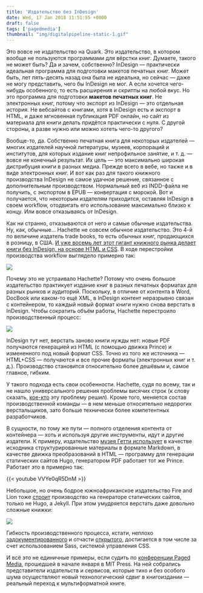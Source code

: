 ```yaml
---
title: 'Издательство без InDesign'
date: Wed, 17 Jan 2018 11:51:55 +0000
draft: false
tags: ['pagedmedia']
thumbnail: "img/digitalpipeline-static-1.gif"
---
```


Это вовсе не издательство на Quark. Это издательство, в котором вообще не пользуются программами для вёрстки книг. Думаете, такого не может быть? Да и зачем, собственно? InDesign — практически идеальная программа для подготовки макетов печатных книг. Может быть, лет пять-десять назад она была не идеальна, но сейчас — даже не могу представить, чего бы InDesign не мог. А если хочется чего-нибудь особенного, то есть расширения и скрипты на любой вкус. Но это программа для подготовки **макетов печатных книг**. Не электронных книг, потому что экспорт из InDesign — это отдельная история. Не вебсайтов с книгами, хотя в InDesign есть и экспорт в HTML, и даже мгновенная публикация PDF онлайн, но сайт из материала для книги делать придётся практически с нуля. С другой стороны, а разве нужно или можно хотеть чего-то другого?

Вообще-то, да. Собственно печатная книга для некоторых издателей — многих издателей научной литературы, музеев, корпораций и институтов, для которых издание книг непрофильное занятие, и т. д. — вовсе не конечный результат. Их цель — это максимально широкая дистрибуция книги в разных медиа. Прежде всего в вебе, но также и в виде электронных книг. И вот как раз для такого книжного производства InDesign не самое удачное решение, связанное с дополнительным производством. Нормальный веб из INDD-файла не получить, с экспортом в EPUB — конвертация с морокой. Вот и получается, что некоторым издателям приходится, оставляя InDesign в своем workflow, отодвигать его использование максимально близко к концу. Или вовсе отказываясь от InDesign.

Как ни странно, отказываются от него и самые обычные издательства. Ну, как, обычные… Hachette не совсем обычное издательство. Это 4-й по величине издатель trade books, то есть обычных книг, продающихся в розницу, в США. [И уже восемь лет этот гигант книжного рынка делает книги без InDesign, на основе HTML и CSS](https://www.xml.com/articles/2017/02/20/beyond-xml-making-books-html/). В ходе перестройки производства workflow выглядело примерно так:

![](/img/Screenshot-2018-01-17-13.13.05.png)

Почему это не устраивало Hachette? Потому что очень большое издательство практикует издание книг в разных печатных форматах для разных рынков и аудиторий. Поскольку, в отличие от контента в Word, DocBook или каком-то ещё XML, в InDesign контент неразрывно связан с контейнером, то каждый новый формат книги нужно снова верстать в InDesign. Чтобы сократить объём работы, Hachette перестроило производственный процесс:

![](/img/Screenshot-2018-01-17-13.14.18-1.png)

InDesign тут нет, верстать заново книги нужды нет: новые PDF получаются генерацией из HTML (с помощью движка Prince) и измененного под новый формат CSS. Точно из того же источника — HTML+CSS — получаются и все прочие форматы (электронных книг и т. д.). Производство становится относительно более дешёвым и, самое главное, гибким.

У такого подхода есть свои особенности. Hachette, судя по всему, так и не нашло универсального решения проблемы висячих строк (к слову сказать, [кое-кто](http://ridero.ru) эту проблему решил). Кроме того, меняется состав производственной команды — в нем меньше относительно недорогих верстальщиков, зато больше технически более компетентных разработчиков.

В сущности, по тому же пути — полного отделения контента от контейнера — хоть и используя другие инструменты, идут и другие издатели. К примеру, издательство [музея Гетти использует](http://www.getty.edu/publications/digital/platforms-tools.html) в качестве исходника структурированные материалы в формате Markdown, в качестве движка преобразований в HTML — программу для генерации статических сайтов Hugo, генератором PDF работает тот же Prince. Работает это в примерно так: 

{{< youtube VVYe0qR5DnM >}}

Небольшое, но очень бодрое южноафриканское издательство Fire and Lion тоже [строит](https://www.pagedmedia.org/book-production-with-css-paged-media-at-fire-and-lion/) производство на генераторе статических сайтов, только не Hugo, а Jekyll. При этом умудряется верстать даже довольно сложные книжки:

![](/img/presentation-boston-201801-multiformat-book-production-13.jpg)

Гибкость производственного процесса, кстати, неплохо [задокументированного](http://electricbook.works//docs/) и отчасти [открытого](https://github.com/electricbookworks/electric-book), достигается в том числе за счет использованием Sass, системой управления CSS.

И всё это не единичные примеры, если судить по [конференции Paged Media](https://www.pagedmedia.org/towards-an-open-future-for-automated-typsetting-highlights-from-paged-media-event-january-9th-2018/), прошедшей в начале января в MIT Press. На ней собрались представители издательств и сервисов, которые тихо и без особого шума осуществляют новый технологический сдвиг в книгоиздании — реальный переход к мультиформатной книге.
